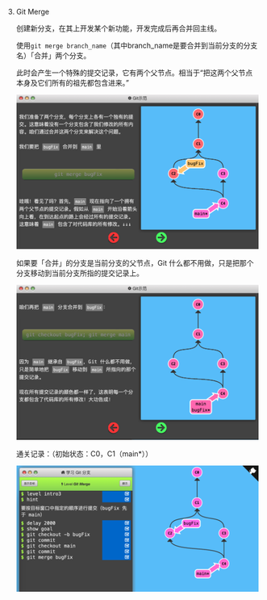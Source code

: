 3. Git Merge

   创建新分支，在其上开发某个新功能，开发完成后再合并回主线。

   

   使用`git merge branch_name`（其中branch_name是要合并到当前分支的分支名）「合并」两个分支。

   

   此时会产生一个特殊的提交记录，它有两个父节点。相当于“把这两个父节点本身及它们所有的祖先都包含进来。”

   

   ![](img/base-merge-1.png)

   

   如果要「合并」的分支是当前分支的父节点，Git 什么都不用做，只是把那个分支移动到当前分支所指的提交记录上。

   

   ![](img/base-merge-2.png)

   

   通关记录：（初始状态：C0，C1（main*））

   

   ![](img/base-merge-3.png)